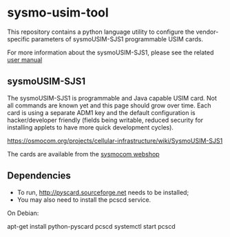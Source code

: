 sysmo-usim-tool
===============

This repository contains a python language utility to configure the
vendor-specific parameters of sysmoUSIM-SJS1 programmable USIM cards.

For more information about the sysmoUSIM-SJS1, please see the related
[user manual](https://www.sysmocom.de/manuals/sysmousim-manual.pdf)

sysmoUSIM-SJS1
--------------

The sysmoUSIM-SJS1 is programmable and Java capable USIM card. Not all
commands are known yet and this page should grow over time. Each card is
using a separate ADM1 key and the default configuration is
hacker/developer friendly (fields being writable, reduced security for
installing applets to have more quick development cycles).

https://osmocom.org/projects/cellular-infrastructure/wiki/SysmoUSIM-SJS1

The cards are available from the [sysmocom webshop](http://shop.sysmocom.de/t/sim-card-related/sim-cards)

Dependencies
------------

- To run, http://pyscard.sourceforge.net needs to be installed;
- You may also need to install the pcscd service.

On Debian:

  apt-get install python-pyscard pcscd
  systemctl start pcscd
